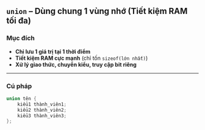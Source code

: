 ## `union` – Dùng chung 1 vùng nhớ (Tiết kiệm RAM tối đa)

### Mục đích
- **Chỉ lưu 1 giá trị tại 1 thời điểm**
- **Tiết kiệm RAM cực mạnh** (chỉ tốn `sizeof(lớn nhất)`)
- **Xử lý giao thức, chuyển kiểu, truy cập bit riêng**

---

### Cú pháp
```c
union tên {
    kiểu1 thành_viên1;
    kiểu2 thành_viên2;
    kiểu3 thành_viên3;
};
